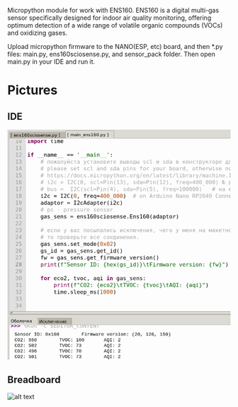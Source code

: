 Micropython module for work with ENS160.
ENS160 is a digital multi-gas sensor specifically designed for 
indoor air quality monitoring, offering optimum detection of a 
wide range of volatile organic compounds (VOCs) and oxidizing gases.

Upload micropython firmware to the NANO(ESP, etc) board, and then *.py files: main.py, ens160sciosense.py,
and sensor_pack folder. Then open main.py in your IDE and run it.

# Pictures
## IDE
![alt text](https://github.com/octaprog7/ens160/blob/master/ide_ens160.png)
## Breadboard
![alt text](https://github.com/octaprog7/ens160/blob/master/brd_ens160.png)